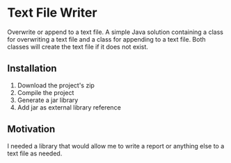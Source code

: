 # Text File Writer
Overwrite or append to a text file. A simple Java solution containing a class for overwriting a text file and a class for appending to a text file. Both classes will create the text file if it does not exist.

<h2>Installation</h2>
<ol>
  <li>Download the project's zip</li>
  <li>Compile the project</li>
  <li>Generate a jar library</li>
  <li>Add jar as external library reference</li>
</ol>

<h2>Motivation</h2>
I needed a library that would allow me to write a report or anything else to a text file as needed.

